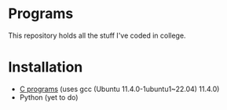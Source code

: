 # Programs

This repository holds all the stuff I've coded in college.

# Installation

 - [C programs](https://github.com/PCG06/my_programs/tree/personal/c_prgms#compiling-and-running) (uses gcc (Ubuntu 11.4.0-1ubuntu1~22.04) 11.4.0)
 - Python (yet to do)
